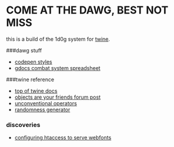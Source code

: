COME AT THE DAWG, BEST NOT MISS
==========

this is a build of the 1d0g system for <a href="http://twinery.org/">twine</a>.

###dawg stuff
- <a href="http://codepen.io/somethingformed/pen/xbxNmx">codepen styles</a>
- <a href="https://docs.google.com/spreadsheets/d/1C0iNMtiu_K4ef8i1-59mJp2KN7WlEbf_LwtkkoEMim8">gdocs combat system spreadsheet</a>

###twine reference
- <a href="http://twinery.org/wiki/start">top of twine docs</a>
- <a href="http://twinery.org/forum/index.php/topic,1516.0.html">objects are your friends forum post</a>
- <a href="http://www.glorioustrainwrecks.com/node/5081">unconventional operators</a>
- <a href="http://twinery.org/forum/index.php/topic,1970.msg5380.html#msg5380">randomness generator</a>

### discoveries
- <a href="http://davidwalsh.name/cdn-fonts">configuring htaccess to serve webfonts</a>
